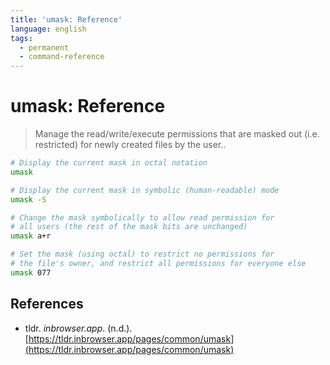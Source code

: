 ```yaml
---
title: 'umask: Reference'
language: english
tags:
  - permanent
  - command-reference
---
```


# umask: Reference

> Manage the read/write/execute permissions that are masked out (i.e. restricted) for newly created files by the user..

```bash
# Display the current mask in octal notation
umask

# Display the current mask in symbolic (human-readable) mode
umask -S

# Change the mask symbolically to allow read permission for
# all users (the rest of the mask bits are unchanged)
umask a+r

# Set the mask (using octal) to restrict no permissions for
# the file's owner, and restrict all permissions for everyone else
umask 077
```

## References

- tldr. _inbrowser.app_. (n.d.). [https://tldr.inbrowser.app/pages/common/umask](https://tldr.inbrowser.app/pages/common/umask)

